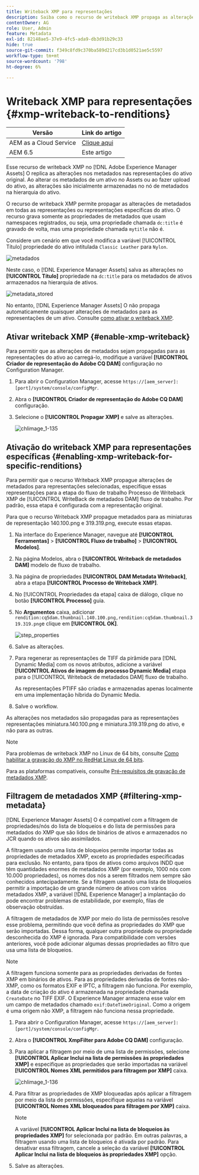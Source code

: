 ```yaml
---
title: Writeback XMP para representações
description: Saiba como o recurso de writeback XMP propaga as alterações de metadados de um ativo para todas as representações ou representações específicas do ativo.
contentOwner: AG
role: User, Admin
feature: Metadata
exl-id: 82148ae5-37e9-4fc5-ada9-db3d91b29c33
hide: true
source-git-commit: f349c8fd9c370ba589d217cd3b1d0521ae5c5597
workflow-type: tm+mt
source-wordcount: '798'
ht-degree: 6%

---
```


# Writeback XMP para representações {#xmp-writeback-to-renditions}

| Versão | Link do artigo |
| -------- | ---------------------------- |
| AEM as a Cloud Service | [Clique aqui](https://experienceleague.adobe.com/docs/experience-manager-cloud-service/content/assets/admin/xmp-metadata.html?lang=en) |
| AEM 6.5 | Este artigo |

Esse recurso de writeback XMP no [!DNL Adobe Experience Manager Assets] O replica as alterações nos metadados nas representações do ativo original. Ao alterar os metadados de um ativo no Assets ou ao fazer upload do ativo, as alterações são inicialmente armazenadas no nó de metadados na hierarquia do ativo.

O recurso de writeback XMP permite propagar as alterações de metadados em todas as representações ou representações específicas do ativo. O recurso grava somente as propriedades de metadados que usam namespaces registrados, ou seja, uma propriedade chamada `dc:title` é gravado de volta, mas uma propriedade chamada `mytitle` não é.

Considere um cenário em que você modifica a variável [!UICONTROL Título] propriedade do ativo intitulada `Classic Leather` para `Nylon`.

![metadados](assets/metadata.png)

Neste caso, o [!DNL Experience Manager Assets] salva as alterações no **[!UICONTROL Título]** propriedade na `dc:title` para os metadados de ativos armazenados na hierarquia de ativos.

![metadata_stored](assets/metadata_stored.png)

No entanto, [!DNL Experience Manager Assets] O não propaga automaticamente quaisquer alterações de metadados para as representações de um ativo. Consulte [como ativar o writeback XMP](#enable-xmp-writeback).

## Ativar writeback XMP {#enable-xmp-writeback}

Para permitir que as alterações de metadados sejam propagadas para as representações do ativo ao carregá-lo, modifique a variável **[!UICONTROL Criador de representação do Adobe CQ DAM]** configuração no Configuration Manager.

1. Para abrir o Configuration Manager, acesse `https://[aem_server]:[port]/system/console/configMgr`.
1. Abra o **[!UICONTROL Criador de representação do Adobe CQ DAM]** configuração.
1. Selecione o **[!UICONTROL Propagar XMP]** e salve as alterações.

   ![chlimage_1-135](assets/chlimage_1-346.png)

## Ativação do writeback XMP para representações específicas {#enabling-xmp-writeback-for-specific-renditions}

Para permitir que o recurso Writeback XMP propague alterações de metadados para representações selecionadas, especifique essas representações para a etapa do fluxo de trabalho Processo de Writeback XMP de [!UICONTROL WriteBack de metadados DAM] fluxo de trabalho. Por padrão, essa etapa é configurada com a representação original.

Para que o recurso Writeback XMP propague metadados para as miniaturas de representação 140.100.png e 319.319.png, execute essas etapas.

1. Na interface do Experience Manager, navegue até **[!UICONTROL Ferramentas]** > **[!UICONTROL Fluxo de trabalho]** > **[!UICONTROL Modelos]**.
1. Na página Modelos, abra o **[!UICONTROL Writeback de metadados DAM]** modelo de fluxo de trabalho.
1. Na página de propriedades **[!UICONTROL DAM Metadata Writeback]**, abra a etapa **[!UICONTROL Processo de Writeback XMP]**.
1. No [!UICONTROL Propriedades da etapa] caixa de diálogo, clique no botão **[!UICONTROL Processo]** guia.
1. No **Argumentos** caixa, adicionar `rendition:cq5dam.thumbnail.140.100.png,rendition:cq5dam.thumbnail.319.319.png`e clique em **[!UICONTROL OK]**.

   ![step_properties](assets/step_properties.png)

1. Salve as alterações.
1. Para regenerar as representações de TIFF da pirâmide para [!DNL Dynamic Media] com os novos atributos, adicione a variável **[!UICONTROL Ativos de imagem do processo Dynamic Media]** etapa para o [!UICONTROL Writeback de metadados DAM] fluxo de trabalho.

   As representações PTIFF são criadas e armazenadas apenas localmente em uma implementação híbrida do Dynamic Media.

1. Salve o workflow.

As alterações nos metadados são propagadas para as representações representações miniatura.140.100.png e miniatura.319.319.png do ativo, e não para as outras.

>[!NOTE]
>
>Para problemas de writeback XMP no Linux de 64 bits, consulte [Como habilitar a gravação do XMP no RedHat Linux de 64 bits](https://helpx.adobe.com/experience-manager/kb/enable-xmp-write-back-64-bit-redhat.html).
>
>Para as plataformas compatíveis, consulte [Pré-requisitos de gravação de metadados XMP](/help/sites-deploying/technical-requirements.md#requirements-for-aem-assets-xmp-metadata-write-back).

## Filtragem de metadados XMP {#filtering-xmp-metadata}

[!DNL Experience Manager Assets] O é compatível com a filtragem de propriedades/nós do lista de bloqueios e do lista de permissões para metadados do XMP que são lidos de binários de ativos e armazenados no JCR quando os ativos são assimilados.

A filtragem usando uma lista de bloqueios permite importar todas as propriedades de metadados XMP, exceto as propriedades especificadas para exclusão. No entanto, para tipos de ativos como arquivos INDD que têm quantidades enormes de metadados XMP (por exemplo, 1000 nós com 10.000 propriedades), os nomes dos nós a serem filtrados nem sempre são conhecidos antecipadamente. Se a filtragem usando uma lista de bloqueios permitir a importação de um grande número de ativos com vários metadados XMP, a variável [!DNL Experience Manager] a implantação do pode encontrar problemas de estabilidade, por exemplo, filas de observação obstruídas.

A filtragem de metadados de XMP por meio do lista de permissões resolve esse problema, permitindo que você defina as propriedades do XMP que serão importadas. Dessa forma, qualquer outra propriedade ou propriedade desconhecida do XMP é ignorada. Para compatibilidade com versões anteriores, você pode adicionar algumas dessas propriedades ao filtro que usa uma lista de bloqueios.

>[!NOTE]
>
>A filtragem funciona somente para as propriedades derivadas de fontes XMP em binários de ativos. Para as propriedades derivadas de fontes não-XMP, como os formatos EXIF e IPTC, a filtragem não funciona. Por exemplo, a data de criação do ativo é armazenada na propriedade chamada `CreateDate` no TIFF EXIF. O Experience Manager armazena esse valor em um campo de metadados chamado `exif:DateTimeOriginal`. Como a origem é uma origem não XMP, a filtragem não funciona nessa propriedade.

1. Para abrir o Configuration Manager, acesse `https://[aem_server]:[port]/system/console/configMgr`.
1. Abra o **[!UICONTROL XmpFilter para Adobe CQ DAM]** configuração.
1. Para aplicar a filtragem por meio de uma lista de permissões, selecione **[!UICONTROL Aplicar Inclui na lista de permissões às propriedades XMP]** e especifique as propriedades que serão importadas na variável **[!UICONTROL Nomes XML permitidos para filtragem por XMP]** caixa.

   ![chlimage_1-136](assets/chlimage_1-347.png)

1. Para filtrar as propriedades de XMP bloqueadas após aplicar a filtragem por meio da lista de permissões, especifique aquelas na variável **[!UICONTROL Nomes XML bloqueados para filtragem por XMP]** caixa.

   >[!NOTE]
   >
   >A variável **[!UICONTROL Aplicar Inclui na lista de bloqueios às propriedades XMP]** for selecionada por padrão. Em outras palavras, a filtragem usando uma lista de bloqueios é ativada por padrão. Para desativar essa filtragem, cancele a seleção da variável **[!UICONTROL Aplicar Inclui na lista de bloqueios às propriedades XMP]** opção.

1. Salve as alterações.
